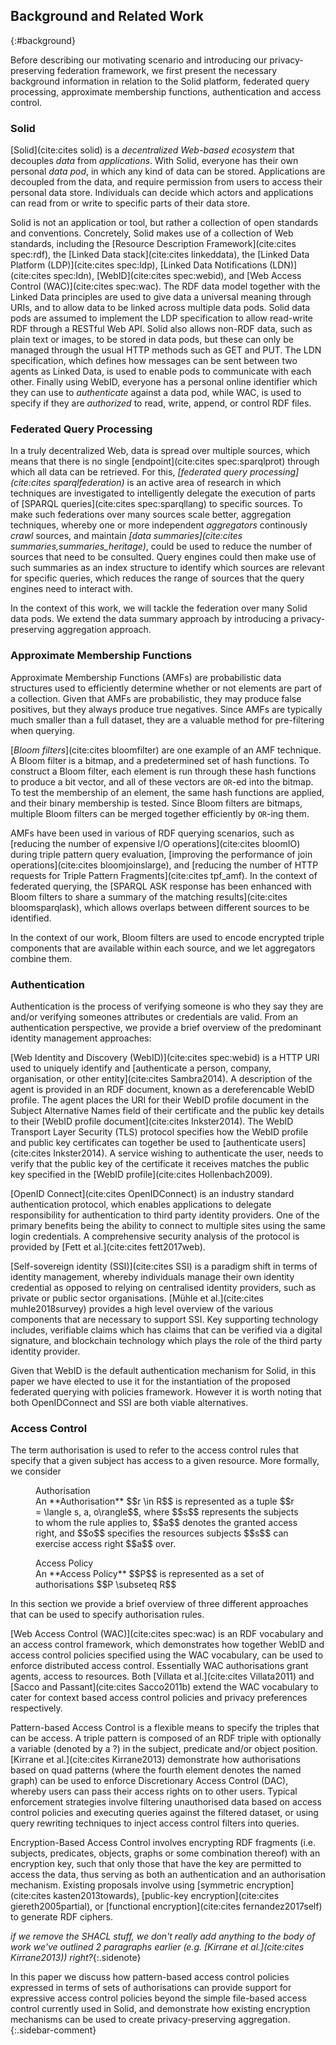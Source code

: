 ## Background and Related Work
{:#background}

Before describing our motivating scenario and introducing our privacy-preserving federation framework, we first present the necessary background information in relation to the Solid platform, federated query processing, approximate membership functions, authentication and access control.

<!-- the W3C Shapes Constraint Language (SHACL). -->

### Solid

[Solid](cite:cites solid) is a _decentralized Web-based ecosystem_ that decouples _data_ from _applications_.
With Solid, everyone has their own personal _data pod_, in which any kind of data can be stored.
Applications are decoupled from the data, and require permission from users to access their personal data store.
Individuals can decide which actors and applications can read from or write to specific parts of their data store.

Solid is not an application or tool, but rather a collection of open standards and conventions.
Concretely, Solid makes use of a collection of Web standards, including the [Resource Description Framework](cite:cites spec:rdf), the [Linked Data stack](cite:cites linkeddata), the [Linked Data Platform (LDP)](cite:cites spec:ldp), [Linked Data Notifications (LDN)](cite:cites spec:ldn), [WebID](cite:cites spec:webid), and [Web Access Control (WAC)](cite:cites spec:wac).
The RDF data model together with the Linked Data principles are used to give data a universal meaning through URIs, and to allow data to be linked across multiple data pods.
Solid data pods are assumed to implement the LDP specification to allow read-write RDF through a RESTful Web API.
Solid also allows non-RDF data, such as plain text or images, to be stored in data pods,
but these can only be managed through the usual HTTP methods such as GET and PUT.
The LDN specification, which defines how messages can be sent between two agents as Linked Data, is used to enable pods to communicate with each other.
Finally using WebID, everyone has a personal online identifier which they can use to _authenticate_ against a data pod, while WAC, is used to specify if they are _authorized_ to read, write, append, or control RDF files.

<!-- Make a simple overview figure of the specs in Solid and how they work together?
{:.todo} -->


### Federated Query Processing

In a truly decentralized Web, data is spread over multiple sources,
which means that there is no single [endpoint](cite:cites spec:sparqlprot) through which all data can be retrieved.
For this, _[federated query processing](cite:cites sparqlfederation)_ is an active area of research
in which techniques are investigated to intelligently delegate the execution of parts of [SPARQL queries](cite:cites spec:sparqllang) to specific sources.
To make such federations over many sources scale better, aggregation techniques,
whereby one or more independent _aggregators_ continously _crawl_ sources,
and maintain _[data summaries](cite:cites summaries,summaries_heritage)_, could be used to reduce the number of sources that need to be consulted.
Query engines could then make use of such summaries as an index structure to identify
which sources are relevant for specific queries,
which reduces the range of sources that the query engines need to interact with.

In the context of this work, we will tackle the federation over many Solid data pods.
We extend the data summary approach by introducing a privacy-preserving aggregation approach.

### Approximate Membership Functions

Approximate Membership Functions (AMFs) are probabilistic data structures used to efficiently determine whether or not elements are part of a collection.
Given that AMFs are probabilistic, they may produce false positives, but they always produce true negatives.
Since AMFs are typically much smaller than a full dataset,
they are a valuable method for pre-filtering when querying.

[_Bloom filters_](cite:cites bloomfilter) are one example of an AMF technique.
A Bloom filter is a bitmap, and a predetermined set of hash functions.
To construct a Bloom filter, each element is run through these hash functions to produce a bit vector,
and all of these vectors are `OR`-ed into the bitmap.
To test the membership of an element, the same hash functions are applied, and their binary membership is tested.
Since Bloom filters are bitmaps, multiple Bloom filters can be merged together efficiently by `OR`-ing them.

AMFs have been used in various of RDF querying scenarios,
such as [reducing the number of expensive I/O operations](cite:cites bloomIO) during triple pattern query evaluation,
[improving the performance of join operations](cite:cites bloomjoinslarge),
and [reducing the number of HTTP requests for Triple Pattern Fragments](cite:cites tpf_amf).
In the context of federated querying, the [SPARQL ASK response has been enhanced with Bloom filters to share a summary of the matching results](cite:cites bloomsparqlask), which allows overlaps between different sources to be identified.

In the context of our work, Bloom filters are used to encode encrypted triple components that are available within each source, and we let aggregators combine them.


### Authentication

Authentication is the process of verifying someone is who they say they are and/or verifying someones attributes or credentials are valid. From an authentication perspective, we provide a brief overview of the predominant identity management approaches:

[Web Identity and Discovery (WebID)](cite:cites spec:webid) is a HTTP URI used to uniquely identify and [authenticate a person, company, organisation, or other entity](cite:cites Sambra2014). A description of the agent is provided in an RDF document, known as a dereferencable WebID profile. The agent places the URI for their WebID profile document in the Subject Alternative Names field of their certificate and the public key details to their [WebID profile document](cite:cites Inkster2014). The WebID Transport Layer Security (TLS) protocol specifies how the WebID profile and public key certificates can together be used to [authenticate users](cite:cites Inkster2014). A service wishing to  authenticate the user, needs to verify that the public key of the certificate it receives matches the public key specified in the [WebID profile](cite:cites Hollenbach2009).

[OpenID Connect](cite:cites OpenIDConnect) is an industry standard authentication protocol, which enables applications to delegate responsibility for authentication to third party identity providers. One of the primary benefits being the ability to connect to multiple sites using the same login credentials. A comprehensive security analysis of the protocol is provided by [Fett et al.](cite:cites fett2017web).

[Self-sovereign identity (SSI)](cite:cites SSI) is a paradigm shift in terms of identity management, whereby individuals manage their own identity credential as opposed to relying on centralised identity providers, such as private or public sector organisations. [Mühle et al.](cite:cites muhle2018survey) provides a high level overview of the various components that are necessary to support SSI. Key supporting technology includes, verifiable claims which has claims that can be verified via a digital signature, and blockchain technology which plays the role of the third party identity provider.

Given that WebID is the default authentication mechanism for Solid, in this paper we have elected to use it for the instantiation of the proposed federated querying with policies framework. However it is worth noting that both OpenIDConnect and SSI are both viable alternatives.


### Access Control

The term authorisation is used to refer to the access control rules that specify that a given subject has access to a given resource. More formally, we consider

<figure id="def-authorisation" class="definition"  markdown="1">
<figcaption markdown="block">
Authorisation
</figcaption>
An **Authorisation** $$r \in R$$ is represented as a tuple $$r = \langle s, a, o\rangle$$, where $$s$$ represents the subjects to whom the rule applies to, $$a$$ denotes the granted access right, and $$o$$ specifies the resources subjects $$s$$ can exercise access right $$a$$ over.
</figure>

<figure id="def-policy" class="definition"  markdown="1">
<figcaption markdown="block">
Access Policy
</figcaption>
An **Access Policy** $$P$$ is represented as a set of authorisations $$P \subseteq R$$
</figure>

In this section we provide a brief overview of three different approaches that can be used to specify authorisation rules.


[Web Access Control (WAC)](cite:cites spec:wac) is an RDF vocabulary and an access control framework, which demonstrates how together WebID and access control policies specified using the WAC vocabulary, can be used to enforce distributed access control. Essentially WAC authorisations grant agents, access to resources. Both [Villata et al.](cite:cites Villata2011) and [Sacco and Passant](cite:cites Sacco2011b) extend the WAC vocabulary to cater for context based access control policies and privacy preferences respectively.

Pattern-based Access Control is a flexible means to specify the triples that can be access. A triple pattern is composed of an RDF triple with optionally a variable (denoted by a ?) in the subject, predicate and/or object position. [Kirrane et al.](cite:cites Kirrane2013) demonstrate how authorisations based on quad patterns (where the fourth element denotes the named graph) can be used to enforce Discretionary Access Control (DAC), whereby users can pass their access rights on to other users. Typical enforcement strategies involve filtering unauthorised data based on access control policies and executing queries against the filtered dataset, or using query rewriting techniques to inject access control filters into queries.

Encryption-Based Access Control involves encrypting RDF fragments (i.e. subjects, predicates, objects, graphs or some combination thereof) with an encryption key, such that only those that have the key are permitted to access the data, thus serving as both an authentication and an authorisation mechanism. Existing proposals involve using [symmetric encryption](cite:cites kasten2013towards), [public-key encryption](cite:cites giereth2005partial), or [functional encryption](cite:cites fernandez2017self) to generate RDF ciphers.

*if we remove the SHACL stuff, we don't really add anything to the body of work we've outlined 2 paragraphs earlier (e.g. [Kirrane et al.](cite:cites Kirrane2013)) right?*{:.sidenote}

In this paper we discuss how pattern-based access control policies expressed in terms of sets of authorisations can provide support for expressive access control policies beyond the simple file-based access control currently used in Solid, and demonstrate how existing encryption mechanisms can be used to create privacy-preserving aggregation.
{:.sidebar-comment}
